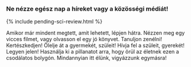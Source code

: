 ###  Ne nézze egész nap a híreket vagy a közösségi médiát!

{% include pending-sci-review.html %}

Amikor már mindent megtett, amit lehetett, lépjen hátra. Nézzen meg egy vicces filmet, vagy olvasson el egy jó könyvet. Tanuljon zenélni! Kertészkedjen! Ölelje át a gyermekét, szüleit! Hívja fel a szüleit, gyerekét! Legyen jelen! Használja ki a pillanatot arra, hogy örül az életnek ezen a csodálatos bolygón. Mindannyian itt élünk, vigyázzunk egymásra!
